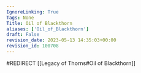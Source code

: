 ```yaml
---
IgnoreLinking: True
Tags: None
Title: Oil of Blackthorn
aliases: ['Oil_of_Blackthorn']
draft: False
revision_date: 2023-05-13 14:35:03+00:00
revision_id: 100708
---
```


#REDIRECT [[Legacy of Thorns#Oil of Blackthorn]]